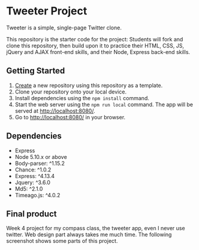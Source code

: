 # Tweeter Project

Tweeter is a simple, single-page Twitter clone.

This repository is the starter code for the project: Students will fork and clone this repository, then build upon it to practice their HTML, CSS, JS, jQuery and AJAX front-end skills, and their Node, Express back-end skills.

## Getting Started

1. [Create](https://docs.github.com/en/repositories/creating-and-managing-repositories/creating-a-repository-from-a-template) a new repository using this repository as a template.
2. Clone your repository onto your local device.
3. Install dependencies using the `npm install` command.
3. Start the web server using the `npm run local` command. The app will be served at <http://localhost:8080/>.
4. Go to <http://localhost:8080/> in your browser.

## Dependencies

- Express
- Node 5.10.x or above
- Body-parser: ^1.15.2
- Chance: ^1.0.2
- Express: ^4.13.4
- Jquery: ^3.6.0
- Md5: ^2.1.0
- Timeago.js: ^4.0.2

## Final product
Week 4 project for my compass class, the tweeter app, even I never use twitter. Web design part always takes me much time. The following screenshot shows some parts of this project.